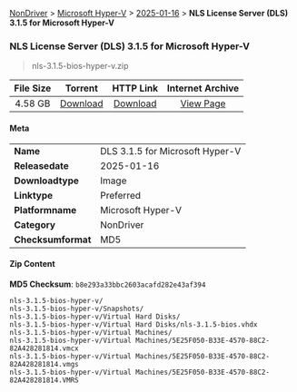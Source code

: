 
[NonDriver](/README.md)  >  [Microsoft Hyper-V](/index/NonDriver/Microsoft_Hyper-V.md)  >  [2025-01-16](/index/NonDriver/Microsoft_Hyper-V/2025-01-16.md)  >  **NLS License Server (DLS) 3.1.5 for Microsoft Hyper-V**


###    NLS License Server (DLS) 3.1.5 for Microsoft Hyper-V

> nls-3.1.5-bios-hyper-v.zip   


| **File Size** | **Torrent**  | **HTTP Link** | **Internet Archive** |
|:-------------:|:------------:|:-------------:|:--------------------:|
| 4.58 GB |  [Download](https://archive.org/download/nvgpu_nls-3.1.5-bios-hyper-v.zip/nvgpu_nls-3.1.5-bios-hyper-v.zip_archive.torrent)       | [Download](https://archive.org/compress/nvgpu_nls-3.1.5-bios-hyper-v.zip) | [View Page](https://archive.org/details/nvgpu_nls-3.1.5-bios-hyper-v.zip)       |

#### Meta

<table>
<tr><td><strong>Name</strong></td><td>DLS 3.1.5 for Microsoft Hyper-V</td></tr>
<tr><td><strong>Releasedate</strong></td><td>2025-01-16</td></tr>
<tr><td><strong>Downloadtype</strong></td><td>Image</td></tr>
<tr><td><strong>Linktype</strong></td><td>Preferred</td></tr>
<tr><td><strong>Platformname</strong></td><td>Microsoft Hyper-V</td></tr>
<tr><td><strong>Category</strong></td><td>NonDriver</td></tr>
<tr><td><strong>Checksumformat</strong></td><td>MD5</td></tr>
</table>

#### Zip Content

**MD5 Checksum**: `b8e293a33bbc2603acafd282e43af394`

```text
nls-3.1.5-bios-hyper-v/
nls-3.1.5-bios-hyper-v/Snapshots/
nls-3.1.5-bios-hyper-v/Virtual Hard Disks/
nls-3.1.5-bios-hyper-v/Virtual Hard Disks/nls-3.1.5-bios.vhdx
nls-3.1.5-bios-hyper-v/Virtual Machines/
nls-3.1.5-bios-hyper-v/Virtual Machines/5E25F050-B33E-4570-88C2-82A428281814.vmcx
nls-3.1.5-bios-hyper-v/Virtual Machines/5E25F050-B33E-4570-88C2-82A428281814.vmgs
nls-3.1.5-bios-hyper-v/Virtual Machines/5E25F050-B33E-4570-88C2-82A428281814.VMRS
```